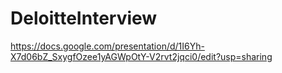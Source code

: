 # DeloitteInterview


https://docs.google.com/presentation/d/1I6Yh-X7d06bZ_SxygfOzee1yAGWpOtY-V2rvt2jqci0/edit?usp=sharing
